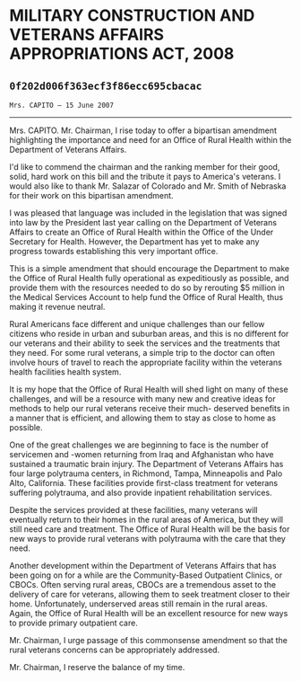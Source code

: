 # MILITARY CONSTRUCTION AND VETERANS AFFAIRS APPROPRIATIONS ACT, 2008
## `0f202d006f363ecf3f86ecc695cbacac`
`Mrs. CAPITO — 15 June 2007`

---


Mrs. CAPITO. Mr. Chairman, I rise today to offer a bipartisan 
amendment highlighting the importance and need for an Office of Rural 
Health within the Department of Veterans Affairs.

I'd like to commend the chairman and the ranking member for their 
good, solid, hard work on this bill and the tribute it pays to 
America's veterans. I would also like to thank Mr. Salazar of Colorado 
and Mr. Smith of Nebraska for their work on this bipartisan amendment.

I was pleased that language was included in the legislation that was 
signed into law by the President last year calling on the Department of 
Veterans Affairs to create an Office of Rural Health within the Office 
of the Under Secretary for Health. However, the Department has yet to 
make any progress towards establishing this very important office.

This is a simple amendment that should encourage the Department to 
make the Office of Rural Health fully operational as expeditiously as 
possible, and provide them with the resources needed to do so by 
rerouting $5 million in the Medical Services Account to help fund the 
Office of Rural Health, thus making it revenue neutral.

Rural Americans face different and unique challenges than our fellow 
citizens who reside in urban and suburban areas, and this is no 
different for our veterans and their ability to seek the services and 
the treatments that they need. For some rural veterans, a simple trip 
to the doctor can often involve hours of travel to reach the 
appropriate facility within the veterans health facilities health 
system.

It is my hope that the Office of Rural Health will shed light on many 
of these challenges, and will be a resource with many new and creative 
ideas for methods to help our rural veterans receive their much-
deserved benefits in a manner that is efficient, and allowing them to 
stay as close to home as possible.

One of the great challenges we are beginning to face is the number of 
servicemen and -women returning from Iraq and Afghanistan who have 
sustained a traumatic brain injury. The Department of Veterans Affairs 
has four large polytrauma centers, in Richmond, Tampa, Minneapolis and 
Palo Alto, California. These facilities provide first-class treatment 
for veterans suffering polytrauma, and also provide inpatient 
rehabilitation services.

Despite the services provided at these facilities, many veterans will 
eventually return to their homes in the rural areas of America, but 
they will still need care and treatment. The Office of Rural Health 
will be the basis for new ways to provide rural veterans with 
polytrauma with the care that they need.

Another development within the Department of Veterans Affairs that 
has been going on for a while are the Community-Based Outpatient 
Clinics, or CBOCs. Often serving rural areas, CBOCs are a tremendous 
asset to the delivery of care for veterans, allowing them to seek 
treatment closer to their home. Unfortunately, underserved areas still 
remain in the rural areas. Again, the Office of Rural Health will be an 
excellent resource for new ways to provide primary outpatient care.

Mr. Chairman, I urge passage of this commonsense amendment so that 
the rural veterans concerns can be appropriately addressed.

Mr. Chairman, I reserve the balance of my time.
